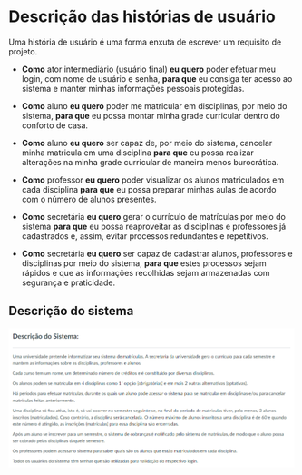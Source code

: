 # Descrição das histórias de usuário

Uma história de usuário é uma forma enxuta de escrever um requisito de projeto.

* **Como** ator intermediário (usuário final) **eu quero** poder efetuar meu login, com nome de usuário e senha, **para que** eu consiga ter acesso ao sistema e manter minhas informações pessoais protegidas.

* **Como** aluno **eu quero** poder me matricular em disciplinas, por meio do sistema, **para que** eu possa montar minha grade curricular dentro do conforto de casa.

* **Como** aluno **eu quero** ser capaz de, por meio do sistema, cancelar minha matricula em uma disciplina **para que** eu possa realizar alterações na minha grade curricular de maneira menos burocrática.

* **Como** professor **eu quero** poder visualizar os alunos matriculados em cada disciplina **para que** eu possa preparar minhas aulas de acordo com o número de alunos presentes.

* **Como** secretária **eu quero** gerar o currículo de matrículas por meio do sistema **para que** eu possa reaproveitar as disciplinas e professores já cadastrados e, assim, evitar processos redundantes e repetitivos.

* **Como** secretária **eu quero** ser capaz de cadastrar alunos, professores e disciplinas por meio do sistema, **para que** estes processos sejam rápidos e que as informações recolhidas sejam armazenadas com segurança e praticidade.

## Descrição do sistema

 ![](./imagens/lab1-sistema.png)
